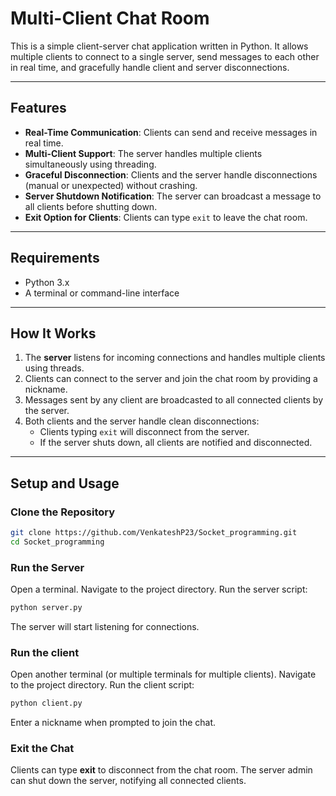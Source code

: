 # Multi-Client Chat Room

This is a simple client-server chat application written in Python. It allows multiple clients to connect to a single server, send messages to each other in real time, and gracefully handle client and server disconnections.

---

## Features

- **Real-Time Communication**: Clients can send and receive messages in real time.
- **Multi-Client Support**: The server handles multiple clients simultaneously using threading.
- **Graceful Disconnection**: Clients and the server handle disconnections (manual or unexpected) without crashing.
- **Server Shutdown Notification**: The server can broadcast a message to all clients before shutting down.
- **Exit Option for Clients**: Clients can type `exit` to leave the chat room.

---

## Requirements

- Python 3.x
- A terminal or command-line interface

---

## How It Works

1. The **server** listens for incoming connections and handles multiple clients using threads.
2. Clients can connect to the server and join the chat room by providing a nickname.
3. Messages sent by any client are broadcasted to all connected clients by the server.
4. Both clients and the server handle clean disconnections:
   - Clients typing `exit` will disconnect from the server.
   - If the server shuts down, all clients are notified and disconnected.

---

## Setup and Usage

### Clone the Repository
```bash
git clone https://github.com/VenkateshP23/Socket_programming.git
cd Socket_programming
```

### Run the Server
Open a terminal.
Navigate to the project directory.
Run the server script:
```bash
python server.py
```
The server will start listening for connections.

### Run the client
Open another terminal (or multiple terminals for multiple clients).
Navigate to the project directory.
Run the client script:
```bash
python client.py
```
Enter a nickname when prompted to join the chat.

### Exit the Chat
Clients can type **exit** to disconnect from the chat room.
The server admin can shut down the server, notifying all connected clients.